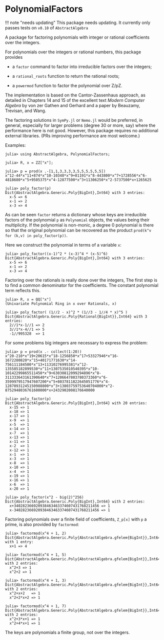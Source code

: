 # PolynomialFactors

!!! note "needs updating"
    This package needs updating. It currently only passes tests on `v0.10` of `AbstractAlgebra`


A package for factoring polynomials with integer or rational coefficients over the integers.




For polynomials over the integers or rational numbers, this package provides

* a `factor` command to factor into irreducible factors over the integers;

* a `rational_roots` function to return the rational roots;

* a `powermod` function to factor the polynomial over Z/pZ.

The implementation is based on the Cantor-Zassenhaus approach, as
detailed in Chapters 14 and 15 of the excellent text *Modern Computer Algebra* by von zer
Gathen and Gerhard and a paper by Beauzamy, Trevisan, and Wang.


The factoring solutions in `SymPy.jl` or `Nemo.jl` would be preferred,
in general, especially for larger problems (degree 30 or more, say) where the performance here is not good. However, this package
requires no additional external libraries. (PRs improving performance are most welcome.)


Examples:

```
julia> using AbstractAlgebra, PolynomialFactors;

julia> R, x = ZZ["x"];

julia> p = prod(x .-[1,1,3,3,3,3,5,5,5,5,5,5])
x^12-44*x^11+874*x^10-10348*x^9+81191*x^8-443800*x^7+1728556*x^6-4818680*x^5+9505375*x^4-12877500*x^3+11306250*x^2-5737500*x+1265625

julia> poly_factor(p)
Dict{AbstractAlgebra.Generic.Poly{BigInt},Int64} with 3 entries:
  x-5 => 6
  x-1 => 2
  x-3 => 4
```

As can be seen `factor` returns a dictionary whose keys are
irreducible factors of the polynomial `p` as `Polynomial` objects, the
values being their multiplicity. If the polynomial is non-monic, a
degree $0$ polynomial is there so that the original polynomial can be
recovered as the product  `prod(k^v for (k,v) in poly_factor(p))`.


Here we construct the polynomial in terms of a variable `x`:

```
julia> poly_factor((x-1)^2 * (x-3)^4 * (x-5)^6)
Dict{AbstractAlgebra.Generic.Poly{BigInt},Int64} with 3 entries:
  x-5 => 6
  x-1 => 2
  x-3 => 4
```

Factoring over the rationals is really done over the integers, The
first step is to find a common denominator for the coefficients. The
constant polynomial term reflects this.

```
julia> R, x = QQ["x"]
(Univariate Polynomial Ring in x over Rationals, x)

julia> poly_factor( (1//2 - x)^2 * (1//3 - 1//4 * x)^5 )
Dict{AbstractAlgebra.Generic.Poly{Rational{BigInt}},Int64} with 3 entries:
  2//1*x-1//1 => 2
  3//1*x-4//1 => 5
  -1//995328  => 1
```

For some problems big integers are necessary to express the problem:

```
julia> p = prod(x .- collect(1:20))
x^20-210*x^19+20615*x^18-1256850*x^17+53327946*x^16-1672280820*x^15+40171771630*x^14-756111184500*x^13+11310276995381*x^12-135585182899530*x^11+1307535010540395*x^10-10142299865511450*x^9+63030812099294896*x^8-311333643161390640*x^7+1206647803780373360*x^6-3599979517947607200*x^5+8037811822645051776*x^4-12870931245150988800*x^3+13803759753640704000*x^2-8752948036761600000*x+2432902008176640000

julia> poly_factor(p)
Dict{AbstractAlgebra.Generic.Poly{BigInt},Int64} with 20 entries:
  x-15 => 1
  x-18 => 1
  x-17 => 1
  x-9  => 1
  x-5  => 1
  x-14 => 1
  x-7  => 1
  x-13 => 1
  x-11 => 1
  x-2  => 1
  x-12 => 1
  x-1  => 1
  x-3  => 1
  x-8  => 1
  x-10 => 1
  x-4  => 1
  x-19 => 1
  x-16 => 1
  x-6  => 1
  x-20 => 1
```

```
julia> poly_factor(x^2 - big(2)^256)
Dict{AbstractAlgebra.Generic.Poly{BigInt},Int64} with 2 entries:
  x+340282366920938463463374607431768211456 => 1
  x-340282366920938463463374607431768211456 => 1
```


Factoring polynomials over a finite field of coefficients, `Z_p[x]` with `p` a prime, is also provided by `factormod`:

```
julia> factormod(x^4 + 1, 2)
Dict{AbstractAlgebra.Generic.Poly{AbstractAlgebra.gfelem{BigInt}},Int64} with 1 entry:
  x+1 => 4

julia> factormod(x^4 + 1, 5)
Dict{AbstractAlgebra.Generic.Poly{AbstractAlgebra.gfelem{BigInt}},Int64} with 2 entries:
  x^2+3 => 1
  x^2+2 => 1

julia> factormod(x^4 + 1, 3)
Dict{AbstractAlgebra.Generic.Poly{AbstractAlgebra.gfelem{BigInt}},Int64} with 2 entries:
  x^2+x+2   => 1
  x^2+2*x+2 => 1

julia> factormod(x^4 + 1, 7)
Dict{AbstractAlgebra.Generic.Poly{AbstractAlgebra.gfelem{BigInt}},Int64} with 2 entries:
  x^2+3*x+1 => 1
  x^2+4*x+1 => 1
```

The keys are polynomials a finite group, not over the integers.
